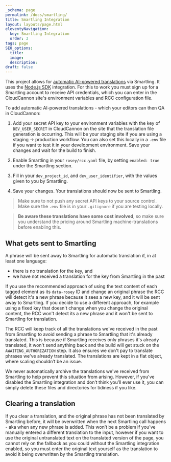 ```yaml
---
_schema: page
permalink: /docs/smartling/
title: Smartling Integration
layout: layouts/page.html
eleventyNavigation:
  key: Smartling Integration
  order: 3
tags: page
SEO_options:
  title:
  image:
  description:
draft: false
---
```


This project allows for [automatic AI-powered translations](https://www.smartling.com/software/smartling-translate/) via Smartling. It uses the [Node.js SDK](https://help.smartling.com/hc/en-us/articles/4405992477979-Node-js-SDK) integration. For this to work you must sign up for a Smartling account to receive API credentials, which you can enter in the CloudCannon site's environment variables and RCC configuration file.


To add automatic AI-powered translations - which your editors can then QA in CloudCannon:


1. Add your secret API key to your environment variables with the key of `DEV_USER_SECRET` in CloudCannon on the site that the translation file generation is occurring. This will be your staging site if you are using a staging -> production workflow. You can also set this locally in a `.env` file if you want to test it in your development environment. Save your changes and wait for the build to finish.

2. Enable Smartling in your `rosey/rcc.yaml` file, by setting `enabled: true` under the Smartling section. 

3. Fill in your `dev_project_id`, and `dev_user_identifier`, with the values given to you by Smartling.

4. Save your changes. Your translations should now be sent to Smartling.

> Make sure to not push any secret API keys to your source control. Make sure the `.env` file is in your `.gitignore` if you are testing locally.

> **Be aware these translations have some cost involved**, so make sure you understand the pricing around Smartling machine-translations before enabling this.

## What gets sent to Smartling

A phrase will be sent away to Smartling for automatic translation if, in at least one language:
- there is no translation for the key, and
- we have not received a translation for the key from Smartling in the past


If you use the recommended approach of using the text content of each tagged element as its `data-rosey` ID and change an original phrase the RCC will detect it's a new phrase because it sees a new key, and it will be sent away to Smartling. If you decide to use a different approach, for example using a fixed key that doesn't change when you change the original content, the RCC won't detect its a new phrase and it won't be sent to Smartling for translation.


The RCC will keep track of all the translations we've received in the past from Smartling to avoid sending a phrase to Smartling that it's already translated. This is because if Smartling receives only phrases it's already translated, it won't send anything back and the build will get stuck on the `AWAITING_AUTHORIZATION` step. It also ensures we don't pay to translate phrases we've already translated. The translations are kept in a flat object, where scaling shouldn’t be an issue.


We never automatically archive the translations we've received from Smartling to help prevent this situation from arising. However, if you've disabled the Smartling integration and don’t think you’ll ever use it, you can simply delete these files and directories for tidiness if you like.


## Clearing a translation

If you clear a translation, and the original phrase has not been translated by Smartling before, it will be overwritten when the next Smartling call happens - aka when any new phrase is added. This won’t be a problem if you’ve manually entered a different translation to the input, however if you want to use the original untranslated text on the translated version of the page, you cannot rely on the fallback as you could without the Smartling integration enabled, so you must enter the original text yourself as the translation to avoid it being overwritten by the Smartling translation.
